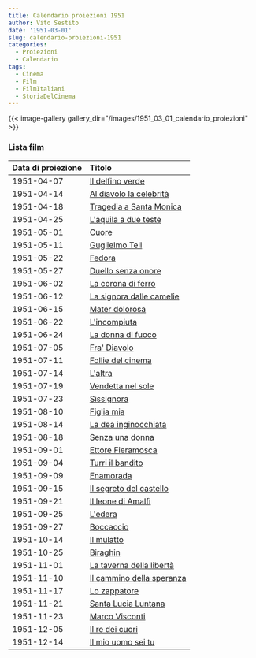 ```yaml
---
title: Calendario proiezioni 1951
author: Vito Sestito
date: '1951-03-01'
slug: calendario-proiezioni-1951
categories:
  - Proiezioni
  - Calendario
tags:
  - Cinema
  - Film
  - FilmItaliani
  - StoriaDelCinema
---
```

{{< image-gallery gallery_dir="/images/1951_03_01_calendario_proiezioni" >}}

### Lista film

|Data di proiezione |Titolo                    |
|:------------------|:-------------------------|
|1951-04-07         |[Il delfino verde](https://www.imdb.com/title/tt0039437/)|
|1951-04-14         |[Al diavolo la celebrità](https://www.imdb.com/title/tt0041102/)|
|1951-04-18         |[Tragedia a Santa Monica](https://www.imdb.com/title/tt0040695/)|
|1951-04-25         |[L'aquila a due teste](https://www.imdb.com/title/tt0039135/)|
|1951-05-01         |[Cuore](https://www.imdb.com/title/tt0039291/)|
|1951-05-11         |[Guglielmo Tell](https://www.imdb.com/title/tt0040406/)|
|1951-05-22         |[Fedora](https://www.imdb.com/title/tt0034726/)|
|1951-05-27         |[Duello senza onore](https://www.imdb.com/title/tt0041320/)|
|1951-06-02         |[La corona di ferro](https://www.imdb.com/title/tt0033489/)|
|1951-06-12         |[La signora dalle camelie](https://www.imdb.com/title/tt0143881/)|
|1951-06-15         |[Mater dolorosa](https://www.imdb.com/title/tt0035046/)|
|1951-06-22         |[L'incompiuta](https://www.imdb.com/title/tt0033946/)|
|1951-06-24         |[La donna di fuoco](https://www.imdb.com/title/tt0039750/)|
|1951-07-05         |[Fra' Diavolo](https://www.imdb.com/title/tt0023943/)|
|1951-07-11         |[Follie del cinema](https://www.imdb.com/title/tt0023241/)|
|1951-07-14         |[L'altra](https://www.imdb.com/title/tt0039146/)|
|1951-07-19         |[Vendetta nel sole](https://www.imdb.com/title/tt0039600/)|
|1951-07-23         |[Sissignora](https://www.imdb.com/title/tt0034194/)|
|1951-08-10         |[Figlia mia](https://www.imdb.com/title/tt0200150/)|
|1951-08-14         |[La dea inginocchiata](https://www.imdb.com/title/tt0039323/)|
|1951-08-18         |[Senza una donna](https://www.imdb.com/title/tt0035306/)|
|1951-09-01         |[Ettore Fieramosca](https://www.imdb.com/title/tt0030107/)|
|1951-09-04         |[Turri il bandito](https://www.imdb.com/title/tt0043076/)|
|1951-09-09         |[Enamorada](https://www.imdb.com/title/tt0038510/)|
|1951-09-15         |[Il segreto del castello](https://www.imdb.com/title/tt0039492/)|
|1951-09-21         |[Il leone di Amalfi](https://www.imdb.com/title/tt0042673/)|
|1951-09-25         |[L'edera](https://www.imdb.com/title/tt0042427/)|
|1951-09-27         |[Boccaccio](https://www.imdb.com/title/tt0032266/)|
|1951-10-14         |[Il mulatto](https://www.imdb.com/title/tt0041668/)|
|1951-10-25         |[Biraghin](https://www.imdb.com/title/tt0038358/)|
|1951-11-01         |[La taverna della libertà](https://www.imdb.com/title/tt0043028/)|
|1951-11-10         |[Il cammino della speranza](https://www.imdb.com/title/tt0042301/)|
|1951-11-17         |[Lo zappatore](https://www.imdb.com/title/tt0043157/)|
|1951-11-21         |[Santa Lucia Luntana](https://www.imdb.com/title/tt0043993/)|
|1951-11-23         |[Marco Visconti](https://www.imdb.com/title/tt0032758/)|
|1951-12-05         |[Il re dei cuori](https://www.imdb.com/title/tt0042903/)|
|1951-12-14         |[Il mio uomo sei tu](https://www.imdb.com/title/tt0216848/)|
